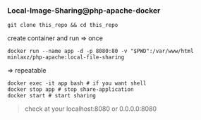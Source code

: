 ### Local-Image-Sharing@php-apache-docker

```
git clone this_repo && cd this_repo
```
create container and run => once
```
docker run --name app -d -p 8080:80 -v "$PWD":/var/www/html minlaxz/php-apache:local-file-sharing
```
=> repeatable
```
docker exec -it app bash # if you want shell
docker stop app # stop share-application
docker start # start sharing
```
> check at your localhost:8080 or 0.0.0.0:8080